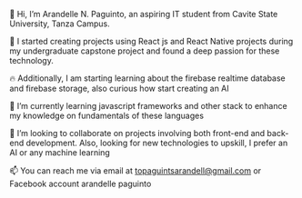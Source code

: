 👋 Hi, I’m Arandelle N. Paguinto, an aspiring IT student from Cavite State University, Tanza Campus.

👀 I started creating projects using React js and React Native projects during my undergraduate capstone project and found a deep passion for these technology.

🔥 Additionally, I am starting learning about the firebase realtime database and firebase storage, also curious how start creating an AI

🌱 I’m currently learning javascript frameworks and other stack to enhance my knowledge on fundamentals of these languages

💞️ I’m looking to collaborate on projects involving both front-end and back-end development. Also, looking for new technologies to upskill, I prefer an AI or any machine learning

📫 You can reach me via email at topaguintsarandell@gmail.com or Facebook account arandelle paguinto


<!---
Arandelle/Arandelle is a ✨ special ✨ repository because its `README.md` (this file) appears on your GitHub profile.
You can click the Preview link to take a look at your changes.
--->
